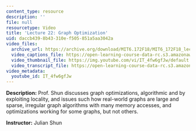 ```yaml
---
content_type: resource
description: ''
file: null
resourcetype: Video
title: 'Lecture 22: Graph Optimization'
uid: daccb439-8b43-310e-f505-851a5aa3042a
video_files:
  archive_url: https://archive.org/download/MIT6.172F18/MIT6_172F18_lecture_22_300k.mp4
  video_captions_file: https://open-learning-course-data-rc.s3.amazonaws.com/6-172-performance-engineering-of-software-systems-fall-2018/a2decd78003e5292a2e9ce2166f5c64d_IT_4fw6gfJw.vtt
  video_thumbnail_file: https://img.youtube.com/vi/IT_4fw6gfJw/default.jpg
  video_transcript_file: https://open-learning-course-data-rc.s3.amazonaws.com/6-172-performance-engineering-of-software-systems-fall-2018/dae55ae9b84d6d1bcaa7f77c3963cd26_IT_4fw6gfJw.pdf
video_metadata:
  youtube_id: IT_4fw6gfJw
---
```


**Description:** Prof. Shun discusses graph optimizations, algorithmic and by exploiting locality, and issues such how real-world graphs are large and sparse, irregular graph algorithms with many memory accesses, and optimizations working for some graphs, but not others.

**Instructor:** Julian Shun
